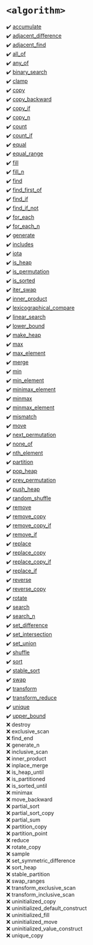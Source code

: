 # `<algorithm>`
:heavy_check_mark: [accumulate](accumulate.md)  
:heavy_check_mark: [adjacent_difference](adjacent_difference.md)  
:heavy_check_mark: [adjacent_find](adjacent_find.md)  
:heavy_check_mark: [all_of](all_of.md)  
:heavy_check_mark: [any_of](any_of.md)  
:heavy_check_mark: [binary_search](binary_search.md)  
:heavy_check_mark: [clamp](clamp.md)  
:heavy_check_mark: [copy](copy.md)  
:heavy_check_mark: [copy_backward](copy_backward.md)  
:heavy_check_mark: [copy_if](copy_if.md)  
:heavy_check_mark: [copy_n](copy_n.md)  
:heavy_check_mark: [count](count.md)  
:heavy_check_mark: [count_if](count_if.md)  
:heavy_check_mark: [equal](equal.md)  
:heavy_check_mark: [equal_range](equal_range.md)  
:heavy_check_mark: [fill](fill.md)  
:heavy_check_mark: [fill_n](fill_n.md)  
:heavy_check_mark: [find](find.md)  
:heavy_check_mark: [find_first_of](find_first_of.md)  
:heavy_check_mark: [find_if](find_if.md)  
:heavy_check_mark: [find_if_not](find_if_not.md)  
:heavy_check_mark: [for_each](for_each.md)  
:heavy_check_mark: [for_each_n](for_each_n.md)  
:heavy_check_mark: [generate](generate.md)  
:heavy_check_mark: [includes](includes.md)  
:heavy_check_mark: [iota](iota.md)  
:heavy_check_mark: [is_heap](is_heap.md)  
:heavy_check_mark: [is_permutation](is_permutation.md)  
:heavy_check_mark: [is_sorted](is_sorted.md)  
:heavy_check_mark: [iter_swap](iter_swap.md)  
:heavy_check_mark: [inner_product](inner_product.md)  
:heavy_check_mark: [lexicographical_compare](lexicographical_compare.md)  
:heavy_check_mark: [linear_search](linear_search.md)  
:heavy_check_mark: [lower_bound](lower_bound.md)  
:heavy_check_mark: [make_heap](make_heap.md)  
:heavy_check_mark: [max](max.md)  
:heavy_check_mark: [max_element](max_element.md)  
:heavy_check_mark: [merge](merge.md)  
:heavy_check_mark: [min](min.md)  
:heavy_check_mark: [min_element](min_element.md)  
:heavy_check_mark: [minimax_element](minimax_element.md)  
:heavy_check_mark: [minmax](minmax.md)  
:heavy_check_mark: [minmax_element](minmax_element.md)  
:heavy_check_mark: [mismatch](mismatch.md)  
:heavy_check_mark: [move](move.md)  
:heavy_check_mark: [next_permutation](next_permutation.md)  
:heavy_check_mark: [none_of](none_of.md)  
:heavy_check_mark: [nth_element](nth_element.md)  
:heavy_check_mark: [partition](partition.md)  
:heavy_check_mark: [pop_heap](pop_heap.md)  
:heavy_check_mark: [prev_permutation](prev_permutation.md)  
:heavy_check_mark: [push_heap](push_heap.md)  
:heavy_check_mark: [random_shuffle](random_shuffle.md)  
:heavy_check_mark: [remove](remove.md)  
:heavy_check_mark: [remove_copy](remove_copy.md)  
:heavy_check_mark: [remove_copy_if](remove_copy_if.md)  
:heavy_check_mark: [remove_if](remove_if.md)  
:heavy_check_mark: [replace](replace.md)  
:heavy_check_mark: [replace_copy](replace_copy.md)  
:heavy_check_mark: [replace_copy_if](replace_copy_if.md)  
:heavy_check_mark: [replace_if](replace_if.md)  
:heavy_check_mark: [reverse](reverse.md)  
:heavy_check_mark: [reverse_copy](reverse_copy.md)  
:heavy_check_mark: [rotate](rotate.md)  
:heavy_check_mark: [search](search.md)  
:heavy_check_mark: [search_n](search_n.md)  
:heavy_check_mark: [set_difference](set_difference.md)  
:heavy_check_mark: [set_intersection](set_intersection.md)  
:heavy_check_mark: [set_union](set_union.md)  
:heavy_check_mark: [shuffle](shuffle.md)  
:heavy_check_mark: [sort](sort.md)  
:heavy_check_mark: [stable_sort](stable_sort.md)  
:heavy_check_mark: [swap](swap.md)  
:heavy_check_mark: [transform](transform.md)  
:heavy_check_mark: [transform_reduce](transform_reduce.md)  
:heavy_check_mark: [unique](unique.md)  
:heavy_check_mark: [upper_bound](upper_bound.md)  
:x: destroy  
:x: exclusive_scan  
:x: find_end  
:x: generate_n  
:x: inclusive_scan  
:x: inner_product  
:x: inplace_merge  
:x: is_heap_until  
:x: is_partitioned  
:x: is_sorted_until  
:x: minimax  
:x: move_backward  
:x: partial_sort  
:x: partial_sort_copy  
:x: partial_sum  
:x: partition_copy  
:x: partition_point  
:x: reduce  
:x: rotate_copy  
:x: sample  
:x: set_symmetric_difference  
:x: sort_heap  
:x: stable_partition  
:x: swap_ranges  
:x: transform_exclusive_scan  
:x: transform_inclusive_scan  
:x: uninitialized_copy  
:x: uninitialized_default_construct  
:x: uninitialized_fill  
:x: uninitialized_move  
:x: uninitialized_value_construct  
:x: unique_copy  

